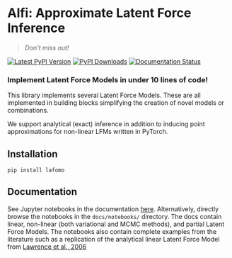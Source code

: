 # Alfi: Approximate Latent Force Inference

> _Don't miss out!_

[![Latest PyPI Version][pb]][pypi] [![PyPI Downloads][db]][pypi] [![Documentation Status](https://readthedocs.org/projects/lafomo/badge/?version=latest)](https://lafomo.readthedocs.io/en/latest/?badge=latest)


[pb]: https://img.shields.io/pypi/v/lafomo.svg
[pypi]: https://pypi.org/project/lafomo/

[db]: https://img.shields.io/pypi/dm/lafomo?label=pypi%20downloads


### Implement Latent Force Models in under 10 lines of code!

This library implements several Latent Force Models. These are all implemented in building blocks simplifying the creation of novel models or combinations.

We support analytical (exact) inference in addition to inducing point approximations for non-linear LFMs written in PyTorch.


## Installation

`pip install lafomo`

## Documentation


See Jupyter notebooks in the documentation [here](https://alfi.readthedocs.io/en/latest/notebooks_list.html). Alternatively, directly browse the notebooks in the `docs/notebooks/` directory. The docs contain linear, non-linear (both variational and MCMC methods), and partial Latent Force Models. The notebooks also contain complete examples from the literature such as a replication of the analytical linear Latent Force Model from [Lawrence et al., 2006](https://papers.nips.cc/paper/3119-modelling-transcriptional-regulation-using-gaussian-processes.pdf)




